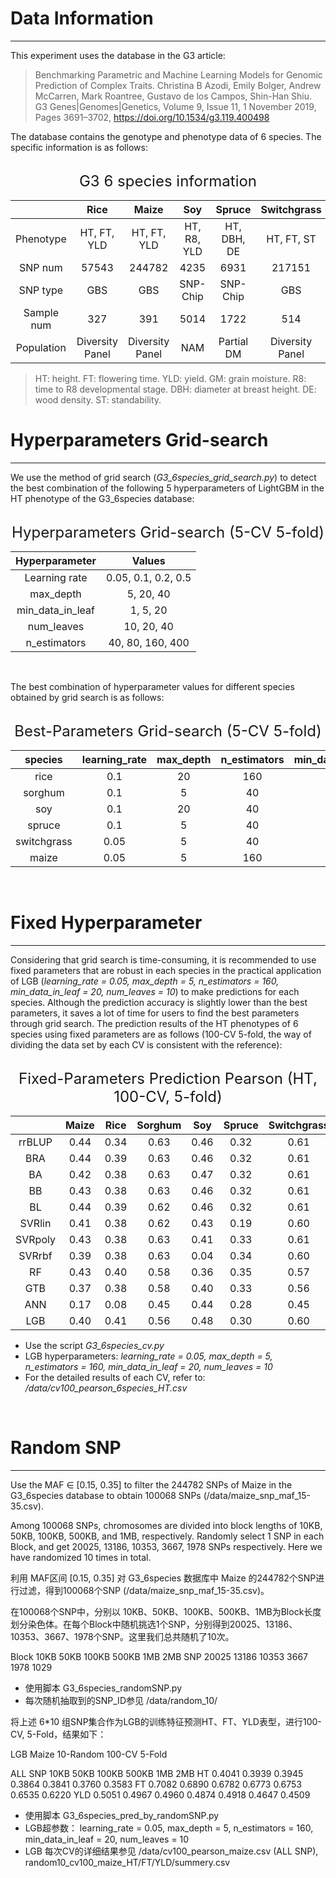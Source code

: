 # Data Information

---

This experiment uses the database in the G3 article: 

> Benchmarking Parametric and Machine Learning Models for Genomic Prediction of Complex Traits. Christina B Azodi, Emily Bolger, Andrew McCarren, Mark Roantree, Gustavo de los Campos, Shin-Han Shiu. G3 Genes|Genomes|Genetics, Volume 9, Issue 11, 1 November 2019, Pages 3691–3702, https://doi.org/10.1534/g3.119.400498
 

The database contains the genotype and phenotype data of 6 species. The specific information is as follows:

<br>

<center><font size=5>G3 6 species information</font></center>

|   |Rice | Maize | Soy | Spruce | Switchgrass | Sorghum |
|:---:|:---:|:---:|:---:|:---:|:---:|:---:|
Phenotype | HT, FT, YLD | HT, FT, YLD | HT, R8, YLD | HT, DBH, DE | HT, FT, ST | HT, GM, YLD
SNP num  | 57543 | 244782 | 4235 | 6931 | 217151 | 56300
SNP type | GBS | GBS | SNP-Chip| SNP-Chip| GBS | GBS
Sample num | 327 | 391 | 5014 | 1722 | 514 | 451
Population | Diversity Panel | Diversity Panel | NAM | Partial DM | Diversity Panel | Diversity Panel


>HT: height. FT: flowering time. YLD: yield. GM: grain moisture. R8: time to R8 developmental stage. DBH: diameter at breast height. DE: wood density. ST: standability.



# Hyperparameters Grid-search

---

We use the method of grid search (_G3_6species_grid_search.py_) to detect the best combination of the following 5 hyperparameters of LightGBM in the HT phenotype of the G3_6species database:

<br>

<center><font size=5>Hyperparameters Grid-search (5-CV 5-fold)</font></center>

<center>

|Hyperparameter | Values|
|:---:|:---:|
|Learning rate | 0.05, 0.1, 0.2, 0.5|
|max_depth | 5, 20, 40|
|min_data_in_leaf | 1, 5, 20|
|num_leaves |10, 20, 40|
|n_estimators |40, 80, 160, 400|

</center>

<br>

The best combination of hyperparameter values for different species obtained by grid search is as follows:

<br>

<center><font size=5>Best-Parameters Grid-search (5-CV 5-fold)</font></center>

<center>

species | learning_rate | max_depth | n_estimators | min_data_in_leaf | num_leaves
:---:|:---:|:---:|:---:|:---:|:---:
rice | 0.1 | 20 | 160 | 20 | 10
sorghum | 0.1 | 5 | 40 | 5 | 20
soy | 0.1 | 20 | 40 | 20 | 20
spruce | 0.1 | 5 | 40 | 20 | 10
switchgrass | 0.05 | 5 | 40 | 20 | 10
maize | 0.05 | 5 | 160 | 20 | 10

</center>

<br>

# Fixed Hyperparameter

---

Considering that grid search is time-consuming, it is recommended to use fixed parameters that are robust in each species in the practical application of LGB (_learning_rate = 0.05, max_depth = 5, n_estimators = 160, min_data_in_leaf = 20, num_leaves = 10_) to make predictions for each species. Although the prediction accuracy is slightly lower than the best parameters, it saves a lot of time for users to find the best parameters through grid search. The prediction results of the HT phenotypes of 6 species using fixed parameters are as follows (100-CV 5-fold, the way of dividing the data set by each CV is consistent with the reference):

<br>

<center><font size=5>Fixed-Parameters Prediction Pearson (HT, 100-CV, 5-fold)</font></center>

<center>

| |Maize | Rice | Sorghum | Soy | Spruce | Switchgrass
:---:|:---:|:---:|:---:|:---:|:---:|:---:
rrBLUP | 0.44 | 0.34 | 0.63 | 0.46 | 0.32 | 0.61
BRA | 0.44 | 0.39 | 0.63 | 0.46 | 0.32 | 0.61
BA | 0.42 | 0.38 | 0.63 | 0.47 | 0.32 | 0.61
BB | 0.43 | 0.38 | 0.63 | 0.46 | 0.32 | 0.61
BL | 0.44 | 0.39 | 0.62 | 0.46 | 0.32 | 0.61
SVRlin | 0.41 | 0.38 | 0.62 | 0.43 | 0.19 | 0.60
SVRpoly | 0.43 | 0.38 | 0.63 | 0.41 | 0.33 | 0.61
SVRrbf | 0.39 | 0.38 | 0.63 | 0.04 | 0.34 | 0.60
RF | 0.43 | 0.40 | 0.58 | 0.36 | 0.35 | 0.57
GTB | 0.37 | 0.38 | 0.58 | 0.40 | 0.33 | 0.56
ANN | 0.17 | 0.08 | 0.45 | 0.44 | 0.28 | 0.45
LGB | 0.40 | 0.41 | 0.56 | 0.48 | 0.30 | 0.60

</center>

* Use the script _G3_6species_cv.py_
* LGB hyperparameters: _learning_rate = 0.05, max_depth = 5, n_estimators = 160, min_data_in_leaf = 20, num_leaves = 10_
* For the detailed results of each CV, refer to: _/data/cv100_pearson_6species_HT.csv_

<br>


# Random SNP

---

Use the MAF $\in$ [0.15, 0.35] to filter the 244782 SNPs of Maize in the G3_6species database to obtain 100068 SNPs (/data/maize_snp_maf_15-35.csv).

Among 100068 SNPs, chromosomes are divided into block lengths of 10KB, 50KB, 100KB, 500KB, and 1MB, respectively. Randomly select 1 SNP in each Block, and get 20025, 13186, 10353, 3667, 1978 SNPs respectively. Here we have randomized 10 times in total.

利用 MAF区间 [0.15, 0.35] 对 G3_6species 数据库中 Maize 的244782个SNP进行过滤，得到100068个SNP (/data/maize_snp_maf_15-35.csv)。

在100068个SNP中，分别以 10KB、50KB、100KB、500KB、1MB为Block长度划分染色体。在每个Block中随机挑选1个SNP，分别得到20025、13186、10353、3667、1978个SNP。这里我们总共随机了10次。

Block
10KB
50KB
100KB
500KB
1MB
2MB
SNP
20025
13186
10353
3667
1978
1029

* 使用脚本 G3_6species_randomSNP.py
* 每次随机抽取到的SNP_ID参见 /data/random_10/


将上述 6*10 组SNP集合作为LGB的训练特征预测HT、FT、YLD表型，进行100-CV, 5-Fold，结果如下：

LGB Maize 10-Random 100-CV 5-Fold


ALL SNP
10KB
50KB
100KB
500KB
1MB
2MB
HT
0.4041
0.3939
0.3945
0.3864
0.3841
0.3760
0.3583
FT
0.7082
0.6890
0.6782
0.6773
0.6753
0.6535
0.6220
YLD
0.5051
0.4967
0.4960
0.4874
0.4918
0.4647
0.4509

* 使用脚本 G3_6species_pred_by_randomSNP.py
* LGB超参数： learning_rate = 0.05, max_depth = 5, n_estimators = 160, min_data_in_leaf = 20, num_leaves = 10
* LGB 每次CV的详细结果参见 /data/cv100_pearson_maize.csv (ALL SNP), random10_cv100_maize_HT/FT/YLD/summery.csv



